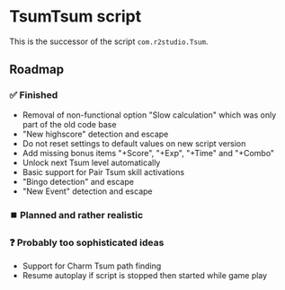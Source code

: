 # TsumTsum script
This is the successor of the script `com.r2studio.Tsum`.  

## Roadmap

### ✅ Finished
- Removal of non-functional option "Slow calculation" which was only part of the old code base
- "New highscore" detection and escape
- Do not reset settings to default values on new script version
- Add missing bonus items "+Score", "+Exp", "+Time" and "+Combo"
- Unlock next Tsum level automatically
- Basic support for Pair Tsum skill activations
- "Bingo detection" and escape
- "New Event" detection and escape

### ⏹️ Planned and rather realistic

### ❓ Probably too sophisticated ideas
- Support for Charm Tsum path finding
- Resume autoplay if script is stopped then started while game play
